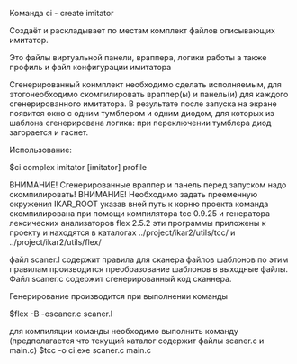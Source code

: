 Команда ci - create imitator

Создаёт и раскладывает по местам комплект файлов 
описывающих имитатор.

Это файлы виртуальной панели, враппера, логики работы
а также профиль и файл конфигурации имитатора

Сгенерированный конмплект необходимо сделать исполняемым, 
для этогонеобходимо скомпилировать враппер(ы) и панель(и) для
каждого сгенерированного имитатора. В результате после
запуска на экране появится окно с одним тумблером и одним
диодом, для которых из шаблона сгенерирована логика:
при переключении тумблера диод загорается и гаснет.


Использование:

$ci complex imitator [imitator] profile

ВНИМАНИЕ! Сгенерированные враппер и панель перед запуском надо скомпилировать!
ВНИМАНИЕ! Необходимо задать прееменную окружения IKAR_ROOT указав вней путь к корню проекта
команда скомпилирована при помощи компилятора tcc 0.9.25
и генератора лексических анализаторов flex 2.5.2
эти программы приложены к проекту и находятся в каталогах 
../project/ikar2/utils/tcc/ и 
../project/ikar2/utils/flex/


файл scaner.l содержит правила для сканера файлов шаблонов
по этим правилам производится преобразование шаблонов в выходные 
файлы. Файл scaner.c содержит сгенерированный код сканнера.

Генерирование производится при выполнении команды

$flex -B -oscaner.c scaner.l

для компиляции команды необходимо выполнить команду
(предполагается что текущий каталог содержит файлы scaner.c и main.c)
$tcc -o ci.exe scaner.c main.c
